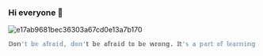 ### Hi  everyone 👋

![e17ab9681bec36303a67cd0e13a7b170](https://github.com/user-attachments/assets/fced19a0-0b8c-4cda-8697-57abd87b9559)


```bash
𝔻𝕠𝕟'𝕥 𝕓𝕖 𝕒𝕗𝕣𝕒𝕚𝕕, 𝕕𝕠𝕟'𝕥 𝕓𝕖 𝕒𝕗𝕣𝕒𝕚𝕕 𝕥𝕠 𝕓𝕖 𝕨𝕣𝕠𝕟𝕘. 𝕀𝕥'𝕤 𝕒 𝕡𝕒𝕣𝕥 𝕠𝕗 𝕝𝕖𝕒𝕣𝕟𝕚𝕟𝕘 𝕒𝕟𝕕 𝕘𝕣𝕠𝕨𝕚𝕟𝕘 𝕒𝕤 𝕒 𝕔𝕪𝕓𝕖𝕣𝕤𝕖𝕔𝕦𝕣𝕚𝕥𝕪 𝕖𝕟𝕥𝕙𝕦𝕤𝕚𝕒𝕤𝕥. 𝔼𝕧𝕖𝕣𝕪 𝕞𝕚𝕤𝕥𝕒𝕜𝕖 𝕚𝕤 𝕒 𝕤𝕥𝕖𝕡 𝕔𝕝𝕠𝕤𝕖𝕣 𝕥𝕠 𝕞𝕒𝕤𝕥𝕖𝕣𝕪. 𝔼𝕞𝕓𝕣𝕒𝕔𝕖 𝕚𝕥 𝕒𝕟𝕕 𝕜𝕖𝕖𝕡 𝕡𝕦𝕤𝕙𝕚𝕟𝕘 𝕓𝕠𝕦𝕟𝕕𝕒𝕣𝕚𝕖𝕤! 🌟
```
